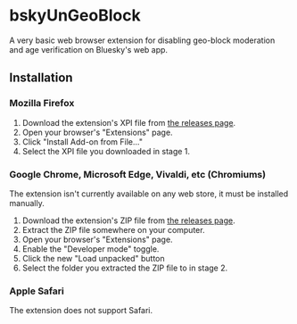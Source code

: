 # bskyUnGeoBlock

A very basic web browser extension for disabling geo-block moderation and age
verification on Bluesky's web app.

## Installation

### Mozilla Firefox

1. Download the extension's XPI file from [the releases page](https://github.com/InvoxiPlayGames/bskyUnGeoBlock/releases).
2. Open your browser's "Extensions" page.
3. Click "Install Add-on from File..."
4. Select the XPI file you downloaded in stage 1.

### Google Chrome, Microsoft Edge, Vivaldi, etc (Chromiums)

The extension isn't currently available on any web store, it must be installed
manually.

1. Download the extension's ZIP file from [the releases page](https://github.com/InvoxiPlayGames/bskyUnGeoBlock/releases).
2. Extract the ZIP file somewhere on your computer.
3. Open your browser's "Extensions" page.
4. Enable the "Developer mode" toggle.
5. Click the new "Load unpacked" button
6. Select the folder you extracted the ZIP file to in stage 2.

### Apple Safari

The extension does not support Safari.
